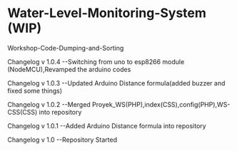 # Water-Level-Monitoring-System (WIP)
Workshop-Code-Dumping-and-Sorting

Changelog v 1.0.4 --Switching from uno to esp8266 module (NodeMCU),Revamped the arduino codes

Changelog v 1.0.3 --Updated Arduino Distance formula(added buzzer and fixed some things)

Changelog v 1.0.2 --Merged Proyek_WS(PHP),index(CSS),config(PHP),WS-CSS(CSS) into repository

Changelog v 1.0.1 --Added Arduino Distance formula into repository

Changelog v 1.0 --Repository Started



